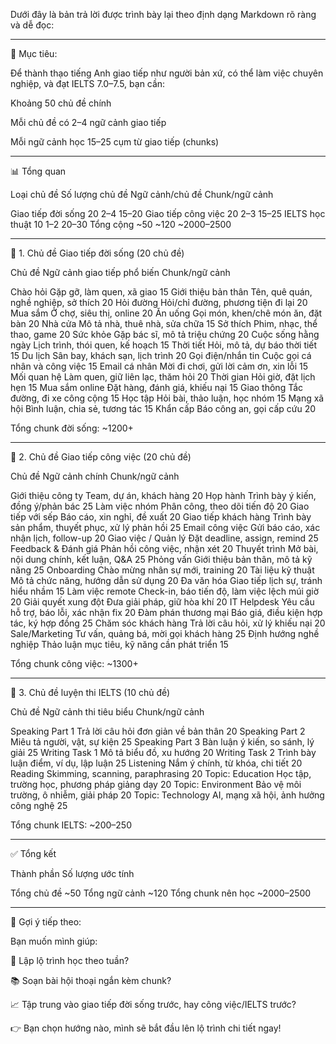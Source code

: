 Dưới đây là bản trả lời được trình bày lại theo định dạng Markdown rõ ràng và dễ đọc:


---

🎯 Mục tiêu:

Để thành thạo tiếng Anh giao tiếp như người bản xứ, có thể làm việc chuyên nghiệp, và đạt IELTS 7.0–7.5, bạn cần:

Khoảng 50 chủ đề chính

Mỗi chủ đề có 2–4 ngữ cảnh giao tiếp

Mỗi ngữ cảnh học 15–25 cụm từ giao tiếp (chunks)



---

📊 Tổng quan

Loại chủ đề	Số lượng chủ đề	Ngữ cảnh/chủ đề	Chunk/ngữ cảnh

Giao tiếp đời sống	20	2–4	15–20
Giao tiếp công việc	20	2–3	15–25
IELTS học thuật	10	1–2	20–30
Tổng cộng	~50	~120	~2000–2500



---

🔹 1. Chủ đề Giao tiếp đời sống (20 chủ đề)

Chủ đề	Ngữ cảnh giao tiếp phổ biến	Chunk/ngữ cảnh

Chào hỏi	Gặp gỡ, làm quen, xã giao	15
Giới thiệu bản thân	Tên, quê quán, nghề nghiệp, sở thích	20
Hỏi đường	Hỏi/chỉ đường, phương tiện đi lại	20
Mua sắm	Ở chợ, siêu thị, online	20
Ăn uống	Gọi món, khen/chê món ăn, đặt bàn	20
Nhà cửa	Mô tả nhà, thuê nhà, sửa chữa	15
Sở thích	Phim, nhạc, thể thao, game	20
Sức khỏe	Gặp bác sĩ, mô tả triệu chứng	20
Cuộc sống hằng ngày	Lịch trình, thói quen, kế hoạch	15
Thời tiết	Hỏi, mô tả, dự báo thời tiết	15
Du lịch	Sân bay, khách sạn, lịch trình	20
Gọi điện/nhắn tin	Cuộc gọi cá nhân và công việc	15
Email cá nhân	Mời đi chơi, gửi lời cảm ơn, xin lỗi	15
Mối quan hệ	Làm quen, giữ liên lạc, thăm hỏi	20
Thời gian	Hỏi giờ, đặt lịch hẹn	15
Mua sắm online	Đặt hàng, đánh giá, khiếu nại	15
Giao thông	Tắc đường, đi xe công cộng	15
Học tập	Hỏi bài, thảo luận, học nhóm	15
Mạng xã hội	Bình luận, chia sẻ, tương tác	15
Khẩn cấp	Báo công an, gọi cấp cứu	20


Tổng chunk đời sống: ~1200+


---

🔹 2. Chủ đề Giao tiếp công việc (20 chủ đề)

Chủ đề	Ngữ cảnh chính	Chunk/ngữ cảnh

Giới thiệu công ty	Team, dự án, khách hàng	20
Họp hành	Trình bày ý kiến, đồng ý/phản bác	25
Làm việc nhóm	Phân công, theo dõi tiến độ	20
Giao tiếp với sếp	Báo cáo, xin nghỉ, đề xuất	20
Giao tiếp khách hàng	Trình bày sản phẩm, thuyết phục, xử lý phản hồi	25
Email công việc	Gửi báo cáo, xác nhận lịch, follow-up	20
Giao việc / Quản lý	Đặt deadline, assign, remind	25
Feedback & Đánh giá	Phản hồi công việc, nhận xét	20
Thuyết trình	Mở bài, nội dung chính, kết luận, Q&A	25
Phỏng vấn	Giới thiệu bản thân, mô tả kỹ năng	25
Onboarding	Chào mừng nhân sự mới, training	20
Tài liệu kỹ thuật	Mô tả chức năng, hướng dẫn sử dụng	20
Đa văn hóa	Giao tiếp lịch sự, tránh hiểu nhầm	15
Làm việc remote	Check-in, báo tiến độ, làm việc lệch múi giờ	20
Giải quyết xung đột	Đưa giải pháp, giữ hòa khí	20
IT Helpdesk	Yêu cầu hỗ trợ, báo lỗi, xác nhận fix	20
Đàm phán thương mại	Báo giá, điều kiện hợp tác, ký hợp đồng	25
Chăm sóc khách hàng	Trả lời câu hỏi, xử lý khiếu nại	20
Sale/Marketing	Tư vấn, quảng bá, mời gọi khách hàng	25
Định hướng nghề nghiệp	Thảo luận mục tiêu, kỹ năng cần phát triển	15


Tổng chunk công việc: ~1300+


---

🔹 3. Chủ đề luyện thi IELTS (10 chủ đề)

Chủ đề	Ngữ cảnh thi tiêu biểu	Chunk/ngữ cảnh

Speaking Part 1	Trả lời câu hỏi đơn giản về bản thân	20
Speaking Part 2	Miêu tả người, vật, sự kiện	25
Speaking Part 3	Bàn luận ý kiến, so sánh, lý giải	25
Writing Task 1	Mô tả biểu đồ, xu hướng	20
Writing Task 2	Trình bày luận điểm, ví dụ, lập luận	25
Listening	Nắm ý chính, từ khóa, chi tiết	20
Reading	Skimming, scanning, paraphrasing	20
Topic: Education	Học tập, trường học, phương pháp giảng dạy	20
Topic: Environment	Bảo vệ môi trường, ô nhiễm, giải pháp	20
Topic: Technology	AI, mạng xã hội, ảnh hưởng công nghệ	25


Tổng chunk IELTS: ~200–250


---

✅ Tổng kết

Thành phần	Số lượng ước tính

Tổng chủ đề	~50
Tổng ngữ cảnh	~120
Tổng chunk nên học	~2000–2500



---

🚀 Gợi ý tiếp theo:

Bạn muốn mình giúp:

📆 Lập lộ trình học theo tuần?

📚 Soạn bài hội thoại ngắn kèm chunk?

📈 Tập trung vào giao tiếp đời sống trước, hay công việc/IELTS trước?


👉 Bạn chọn hướng nào, mình sẽ bắt đầu lên lộ trình chi tiết ngay!

